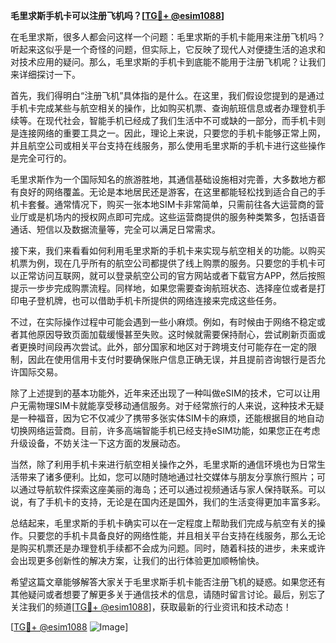 **毛里求斯手机卡可以注册飞机吗？[[TG💪+ @esim1088](https://t.me/s/esim1088)]**

在毛里求斯，很多人都会问这样一个问题：毛里求斯的手机卡能用来注册飞机吗？听起来这似乎是一个奇怪的问题，但实际上，它反映了现代人对便捷生活的追求和对技术应用的疑问。那么，毛里求斯的手机卡到底能不能用于注册飞机呢？让我们来详细探讨一下。

首先，我们得明白“注册飞机”具体指的是什么。在这里，我们假设您提到的是通过手机卡完成某些与航空相关的操作，比如购买机票、查询航班信息或者办理登机手续等。在现代社会，智能手机已经成了我们生活中不可或缺的一部分，而手机卡则是连接网络的重要工具之一。因此，理论上来说，只要您的手机卡能够正常上网，并且航空公司或相关平台支持在线服务，那么使用毛里求斯的手机卡进行这些操作是完全可行的。

毛里求斯作为一个国际知名的旅游胜地，其通信基础设施相对完善，大多数地方都有良好的网络覆盖。无论是本地居民还是游客，在这里都能轻松找到适合自己的手机卡套餐。通常情况下，购买一张本地SIM卡非常简单，只需前往各大运营商的营业厅或是机场内的授权网点即可完成。这些运营商提供的服务种类繁多，包括语音通话、短信以及数据流量等，完全可以满足日常需求。

接下来，我们来看看如何利用毛里求斯的手机卡来实现与航空相关的功能。以购买机票为例，现在几乎所有的航空公司都提供了线上购票的服务。只要您的手机卡可以正常访问互联网，就可以登录航空公司的官方网站或者下载官方APP，然后按照提示一步步完成购票流程。同样地，如果您需要查询航班状态、选择座位或者是打印电子登机牌，也可以借助手机卡所提供的网络连接来完成这些任务。

不过，在实际操作过程中可能会遇到一些小麻烦。例如，有时候由于网络不稳定或者其他原因导致页面加载缓慢甚至失败。这时候就需要保持耐心，尝试刷新页面或者更换时间段再次尝试。此外，部分国家和地区对于跨境支付可能存在一定的限制，因此在使用信用卡支付时要确保账户信息正确无误，并且提前咨询银行是否允许国际交易。

除了上述提到的基本功能外，近年来还出现了一种叫做eSIM的技术，它可以让用户无需物理SIM卡就能享受移动通信服务。对于经常旅行的人来说，这种技术无疑是一种福音，因为它不仅减少了携带多张实体SIM卡的麻烦，还能根据目的地自动切换网络运营商。目前，许多高端智能手机已经支持eSIM功能，如果您正在考虑升级设备，不妨关注一下这方面的发展动态。

当然，除了利用手机卡来进行航空相关操作之外，毛里求斯的通信环境也为日常生活带来了诸多便利。比如，您可以随时随地通过社交媒体与朋友分享旅行照片；可以通过导航软件探索这座美丽的海岛；还可以通过视频通话与家人保持联系。可以说，有了手机卡的支持，无论是在国内还是国外，我们的生活变得更加丰富多彩。

总结起来，毛里求斯的手机卡确实可以在一定程度上帮助我们完成与航空有关的操作。只要您的手机卡具备良好的网络性能，并且相关平台支持在线服务，那么无论是购买机票还是办理登机手续都不会成为问题。同时，随着科技的进步，未来或许会出现更多创新性的解决方案，让我们的出行体验更加顺畅愉快。

希望这篇文章能够解答大家关于毛里求斯手机卡能否注册飞机的疑惑。如果您还有其他疑问或者想要了解更多关于通信技术的信息，请随时留言讨论。最后，别忘了关注我们的频道[[TG💪+ @esim1088](https://t.me/s/esim1088)]，获取最新的行业资讯和技术动态！

[[TG💪+ @esim1088](https://t.me/s/esim1088) ![Image](https://i.postimg.cc/4NQfJmqS/Snipaste-2025-05-13-00-14-12.png)]